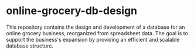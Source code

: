 # online-grocery-db-design
This repository contains the design and development of a database for an online grocery business, reorganized from spreadsheet data. The goal is to support the business's expansion by providing an efficient and scalable database structure.
